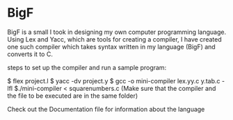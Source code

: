 # BigF
BigF is a small I took in designing my own computer programming language. Using Lex and Yacc, which are tools for creating a compiler, I have created one such compiler which takes syntax written in my language (BigF) and converts it to C.

steps to set up the compiler and run a sample program:

$ flex project.l
$ yacc -dv project.y
$ gcc -o mini-compiler lex.yy.c y.tab.c -lfl
$./mini-compiler < squarenumbers.c 
(Make sure that the compiler and the file to be executed are in the same folder)

Check out the Documentation file for information about the language
